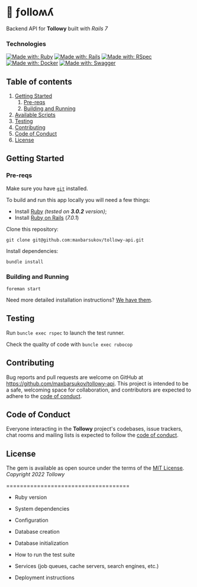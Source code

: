 # 🔮 ƒolloʍʎ

Backend API for **Tollowy** built with *Rails 7*

### Technologies

[![Made with: Ruby](https://img.shields.io/badge/Ruby-fbefeb?style=for-the-badge&logo=ruby&logoColor=AD1401)](https://www.ruby-lang.org/)
[![Made with: Rails](https://img.shields.io/badge/Rails-CC0000?style=for-the-badge&logo=rubyonrails&logoColor=white)](https://rubyonrails.org/)
[![Made with: RSpec](https://img.shields.io/badge/RSpec-81d2ed?style=for-the-badge&logo=rubygems&logoColor=ef4e6f)](https://rubyonrails.org/)
[![Made with: Docker](https://img.shields.io/badge/Docker-2496ED?style=for-the-badge&logo=docker&logoColor=white)](https://www.docker.com/)
[![Made with: Swagger](https://img.shields.io/badge/Swagger-85EA2D?style=for-the-badge&logo=swagger&logoColor=black)](https://swagger.io/)

## Table of contents
1. [Getting Started](#getting-started)
    1. [Pre-reqs](#pre-reqs)
    2. [Building and Running](#run)
2. [Available Scripts](#scripts)
3. [Testing](#testing)
4. [Contributing](#contributing)
5. [Code of Conduct](#code-of-conduct)
6. [License](#license)

## Getting Started <a name="getting-started"></a>

### Pre-reqs <a name="pre-reqs"></a>

Make sure you have [`git`](https://git-scm.com/) installed.

To build and run this app locally you will need a few things:

- Install [Ruby](https://www.ruby-lang.org/en/documentation/installation/) *(tested on **3.0.2** version)*;
- Install [Ruby on Rails](https://guides.rubyonrails.org/getting_started.html) (*7.0.1*)

Clone this repository:

    git clone git@github.com:maxbarsukov/tollowy-api.git

Install dependencies:

    bundle install

### Building and Running <a name="run"></a>

    foreman start

Need more detailed installation instructions?
[We have them](./docs/install.md).


## Testing <a name="testing"></a>

Run `buncle exec rspec` to launch the test runner.

Check the quality of code with `buncle exec rubocop`


## Contributing <a name="contributing"></a>

Bug reports and pull requests are welcome on GitHub at https://github.com/maxbarsukov/tollowy-api.
This project is intended to be a safe, welcoming space for collaboration, and contributors are expected to adhere to the [code of conduct](https://github.com/maxbarsukov/toylang/blob/master/CODE_OF_CONDUCT.md).


## Code of Conduct <a name="code-of-conduct"></a>

Everyone interacting in the **Tollowy** project's codebases, issue trackers, chat rooms and mailing lists is expected to follow the [code of conduct](https://github.com/maxbarsukov/tollowy-api/blob/master/CODE_OF_CONDUCT.md).


## License <a name="license"></a>

The gem is available as open source under the terms of the [MIT License](https://opensource.org/licenses/MIT).
*Copyright 2022 Tollowy*


====================================

* Ruby version

* System dependencies

* Configuration

* Database creation

* Database initialization

* How to run the test suite

* Services (job queues, cache servers, search engines, etc.)

* Deployment instructions
